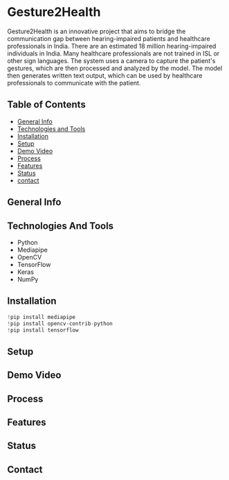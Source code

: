 # **Gesture2Health**

Gesture2Health is an innovative project that aims to bridge the communication gap between hearing-impaired patients and healthcare professionals in India.  There are an estimated 18 million hearing-impaired individuals in India. Many healthcare professionals are not trained in ISL or other sign languages. The system uses a camera to capture the patient's gestures, which are then processed and analyzed by the model. The model then generates written text output, which can be used by healthcare professionals to communicate with the patient.
    
## Table of Contents
* [General Info](#general-info)
* [Technologies and Tools](#technologies-and-tools)
* [Installation](#installation)
* [Setup](#setup)
* [Demo Video](#demo-video)
* [Process](#process)
* [Features](#features)
* [Status](#status)
* [contact](#contact)

## General Info

## Technologies And Tools
- Python
- Mediapipe
- OpenCV
- TensorFlow
- Keras
- NumPy

## Installation
```python
!pip install mediapipe
!pip install opencv-contrib-python
!pip install tensorflow
```

## Setup

## Demo Video

## Process

## Features

## Status

## Contact
